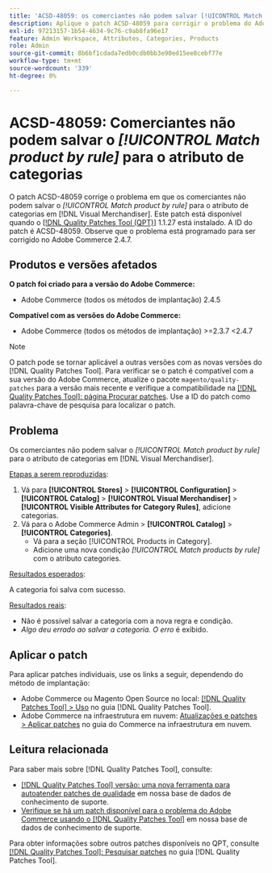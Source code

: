 ```yaml
---
title: 'ACSD-48059: os comerciantes não podem salvar [!UICONTROL Match product by rule] para o atributo Categorias.'
description: Aplique o patch ACSD-48059 para corrigir o problema do Adobe Commerce em que os comerciantes não podem salvar o [!UICONTROL Match product by rule] para o atributo Categorias.
exl-id: 97213157-1b54-4634-9c76-c9ab8fa96e17
feature: Admin Workspace, Attributes, Categories, Products
role: Admin
source-git-commit: 8b6bf1cdada7edb0cdb0bb3e90ed15ee8cebf77e
workflow-type: tm+mt
source-wordcount: '339'
ht-degree: 0%

---
```


# ACSD-48059: Comerciantes não podem salvar o *[!UICONTROL Match product by rule]* para o atributo de categorias

O patch ACSD-48059 corrige o problema em que os comerciantes não podem salvar o *[!UICONTROL Match product by rule]* para o atributo de categorias em [!DNL Visual Merchandiser]. Este patch está disponível quando o [[!DNL Quality Patches Tool (QPT)]](/help/announcements/adobe-commerce-announcements/magento-quality-patches-released-new-tool-to-self-serve-quality-patches.md) 1.1.27 está instalado. A ID do patch é ACSD-48059. Observe que o problema está programado para ser corrigido no Adobe Commerce 2.4.7.

## Produtos e versões afetados

**O patch foi criado para a versão do Adobe Commerce:**

* Adobe Commerce (todos os métodos de implantação) 2.4.5

**Compatível com as versões do Adobe Commerce:**

* Adobe Commerce (todos os métodos de implantação) >=2.3.7 &lt;2.4.7

>[!NOTE]
>
>O patch pode se tornar aplicável a outras versões com as novas versões do [!DNL Quality Patches Tool]. Para verificar se o patch é compatível com a sua versão do Adobe Commerce, atualize o pacote `magento/quality-patches` para a versão mais recente e verifique a compatibilidade na [[!DNL Quality Patches Tool]: página Procurar patches](https://experienceleague.adobe.com/tools/commerce-quality-patches/index.html). Use a ID do patch como palavra-chave de pesquisa para localizar o patch.

## Problema

Os comerciantes não podem salvar o *[!UICONTROL Match product by rule]* para o atributo de categorias em [!DNL Visual Merchandiser].

<u>Etapas a serem reproduzidas</u>:

1. Vá para **[!UICONTROL Stores]** > **[!UICONTROL Configuration]** > **[!UICONTROL Catalog]** > **[!UICONTROL Visual Merchandiser]** > **[!UICONTROL Visible Attributes for Category Rules]**, adicione categorias.
1. Vá para o Adobe Commerce Admin > **[!UICONTROL Catalog]** > **[!UICONTROL Categories]**.
   * Vá para a seção [!UICONTROL Products in Category].
   * Adicione uma nova condição *[!UICONTROL Match products by rule]* com o atributo categories.

<u>Resultados esperados</u>:

A categoria foi salva com sucesso.

<u>Resultados reais</u>:

* Não é possível salvar a categoria com a nova regra e condição.
* *Algo deu errado ao salvar a categoria. O erro* é exibido.

## Aplicar o patch

Para aplicar patches individuais, use os links a seguir, dependendo do método de implantação:

* Adobe Commerce ou Magento Open Source no local: [[!DNL Quality Patches Tool] > Uso](https://experienceleague.adobe.com/docs/commerce-operations/tools/quality-patches-tool/usage.html) no guia [!DNL Quality Patches Tool].
* Adobe Commerce na infraestrutura em nuvem: [Atualizações e patches > Aplicar patches](https://experienceleague.adobe.com/docs/commerce-cloud-service/user-guide/develop/upgrade/apply-patches.html) no guia do Commerce na infraestrutura em nuvem.

## Leitura relacionada

Para saber mais sobre [!DNL Quality Patches Tool], consulte:

* [[!DNL Quality Patches Tool] versão: uma nova ferramenta para autoatender patches de qualidade](/help/announcements/adobe-commerce-announcements/magento-quality-patches-released-new-tool-to-self-serve-quality-patches.md) em nossa base de dados de conhecimento de suporte.
* [Verifique se há um patch disponível para o problema do Adobe Commerce usando o [!DNL Quality Patches Tool]](/help/support-tools/patches-available-in-qpt-tool/check-patch-for-magento-issue-with-magento-quality-patches.md) em nossa base de dados de conhecimento de suporte.

Para obter informações sobre outros patches disponíveis no QPT, consulte [[!DNL Quality Patches Tool]: Pesquisar patches](https://experienceleague.adobe.com/tools/commerce-quality-patches/index.html) no guia [!DNL Quality Patches Tool].
